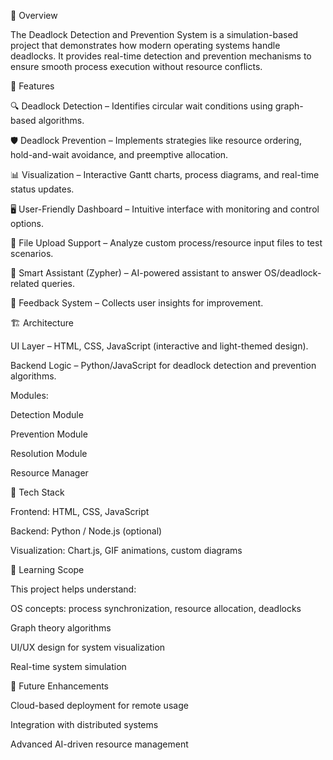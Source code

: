 📌 Overview

The Deadlock Detection and Prevention System is a simulation-based project that demonstrates how modern operating systems handle deadlocks. It provides real-time detection and prevention mechanisms to ensure smooth process execution without resource conflicts.

🎯 Features

🔍 Deadlock Detection – Identifies circular wait conditions using graph-based algorithms.

🛡 Deadlock Prevention – Implements strategies like resource ordering, hold-and-wait avoidance, and preemptive allocation.

📊 Visualization – Interactive Gantt charts, process diagrams, and real-time status updates.

🖥 User-Friendly Dashboard – Intuitive interface with monitoring and control options.

📂 File Upload Support – Analyze custom process/resource input files to test scenarios.

🤖 Smart Assistant (Zypher) – AI-powered assistant to answer OS/deadlock-related queries.

📝 Feedback System – Collects user insights for improvement.

🏗️ Architecture

UI Layer – HTML, CSS, JavaScript (interactive and light-themed design).

Backend Logic – Python/JavaScript for deadlock detection and prevention algorithms.

Modules:

Detection Module

Prevention Module

Resolution Module

Resource Manager

🚀 Tech Stack

Frontend: HTML, CSS, JavaScript

Backend: Python / Node.js (optional)

Visualization: Chart.js, GIF animations, custom diagrams

📖 Learning Scope

This project helps understand:

OS concepts: process synchronization, resource allocation, deadlocks

Graph theory algorithms

UI/UX design for system visualization

Real-time system simulation

🔮 Future Enhancements

Cloud-based deployment for remote usage

Integration with distributed systems

Advanced AI-driven resource management
